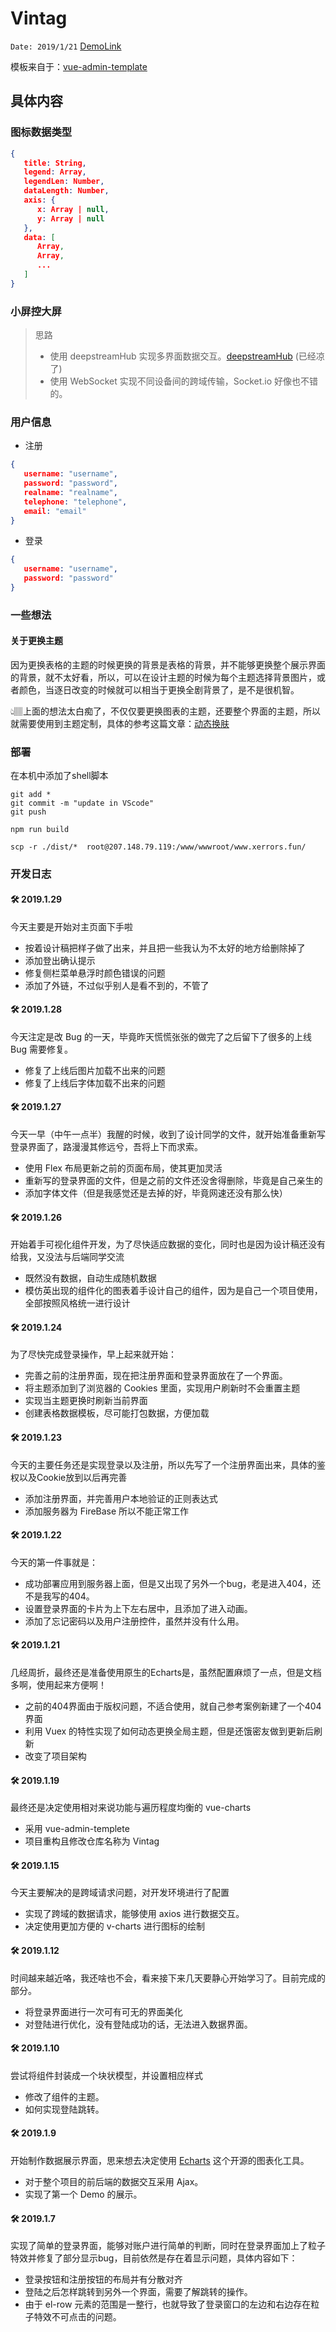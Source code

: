 # Vintag

`Date: 2019/1/21`
[DemoLink](http://www.xerrors.fun)

模板来自于：[vue-admin-template](https://github.com/PanJiaChen/vue-admin-template/tree/master/src)

## 具体内容

### 图标数据类型

```json
{
   title: String,
   legend: Array,
   legendLen: Number,
   dataLength: Number,
   axis: {
      x: Array | null,
      y: Array | null
   },
   data: [
      Array,
      Array,
      ...
   ]
}
```

### 小屏控大屏

> 思路
> - 使用 deepstreamHub 实现多界面数据交互。[deepstreamHub](https://deepstreamhub.com/tutorials/getting-started/vuejs/) (已经凉了)
> - 使用 WebSocket 实现不同设备间的跨域传输，Socket.io 好像也不错的。

### 用户信息

- 注册

```json
{
   username: "username",
   password: "password",
   realname: "realname",
   telephone: "telephone",
   email: "email"
}
```

- 登录

```json
{
   username: "username",
   password: "password"
}
```

### 一些想法

#### 关于更换主题

因为更换表格的主题的时候更换的背景是表格的背景，并不能够更换整个展示界面的背景，就不太好看，所以，可以在设计主题的时候为每个主题选择背景图片，或者颜色，当逐日改变的时候就可以相当于更换全剧背景了，是不是很机智。

👆🏽上面的想法太白痴了，不仅仅要更换图表的主题，还要整个界面的主题，所以就需要使用到主题定制，具体的参考这篇文章：[动态换肤](https://panjiachen.github.io/vue-element-admin-site/zh/guide/advanced/theme.html#%E5%A4%9A%E5%A5%97%E4%B8%BB%E9%A2%98%E6%8D%A2%E8%82%A4)

### 部署

在本机中添加了shell脚本

```shell
git add *
git commit -m "update in VScode"
git push

npm run build

scp -r ./dist/*  root@207.148.79.119:/www/wwwroot/www.xerrors.fun/
```

### 开发日志

#### 🛠 2019.1.29

今天主要是开始对主页面下手啦

- 按着设计稿把样子做了出来，并且把一些我认为不太好的地方给删除掉了
- 添加登出确认提示
- 修复侧栏菜单悬浮时颜色错误的问题
- 添加了外链，不过似乎别人是看不到的，不管了

#### 🛠 2019.1.28

今天注定是改 Bug 的一天，毕竟昨天慌慌张张的做完了之后留下了很多的上线 Bug 需要修复。

- 修复了上线后图片加载不出来的问题
- 修复了上线后字体加载不出来的问题

#### 🛠 2019.1.27

今天一早（中午一点半）我醒的时候，收到了设计同学的文件，就开始准备重新写登录界面了，路漫漫其修远兮，吾将上下而求索。

- 使用 Flex 布局更新之前的页面布局，使其更加灵活
- 重新写的登录界面的文件，但是之前的文件还没舍得删除，毕竟是自己亲生的
- 添加字体文件（但是我感觉还是去掉的好，毕竟网速还没有那么快）

#### 🛠 2019.1.26

开始着手可视化组件开发，为了尽快适应数据的变化，同时也是因为设计稿还没有给我，又没法与后端同学交流

- 既然没有数据，自动生成随机数据
- 模仿英出现的组件化的图表着手设计自己的组件，因为是自己一个项目使用，全部按照风格统一进行设计

#### 🛠 2019.1.24

为了尽快完成登录操作，早上起来就开始：

- 完善之前的注册界面，现在把注册界面和登录界面放在了一个界面。
- 将主题添加到了浏览器的 Cookies 里面，实现用户刷新时不会重置主题
- 实现当主题更换时刷新当前界面
- 创建表格数据模板，尽可能打包数据，方便加载

#### 🛠 2019.1.23

今天的主要任务还是实现登录以及注册，所以先写了一个注册界面出来，具体的鉴权以及Cookie放到以后再完善

- 添加注册界面，并完善用户本地验证的正则表达式
- 添加服务器为 FireBase 所以不能正常工作

#### 🛠 2019.1.22

今天的第一件事就是：

- 成功部署应用到服务器上面，但是又出现了另外一个bug，老是进入404，还不是我写的404。
- 设置登录界面的卡片为上下左右居中，且添加了进入动画。
- 添加了忘记密码以及用户注册控件，虽然并没有什么用。

#### 🛠 2019.1.21

几经周折，最终还是准备使用原生的Echarts是，虽然配置麻烦了一点，但是文档多啊，使用起来方便啊！

- 之前的404界面由于版权问题，不适合使用，就自己参考案例新建了一个404界面
- 利用 Vuex 的特性实现了如何动态更换全局主题，但是还饿密友做到更新后刷新
- 改变了项目架构

#### 🛠 2019.1.19

最终还是决定使用相对来说功能与遍历程度均衡的 vue-charts

- 采用 vue-admin-templete
- 项目重构且修改仓库名称为 Vintag

#### 🛠 2019.1.15

今天主要解决的是跨域请求问题，对开发环境进行了配置

- 实现了跨域的数据请求，能够使用 axios 进行数据交互。
- 决定使用更加方便的 v-charts 进行图标的绘制

#### 🛠 2019.1.12

时间越来越近咯，我还啥也不会，看来接下来几天要静心开始学习了。目前完成的部分。

- 将登录界面进行一次可有可无的界面美化
- 对登陆进行优化，没有登陆成功的话，无法进入数据界面。

#### 🛠 2019.1.10

尝试将组件封装成一个块状模型，并设置相应样式

- 修改了组件的主题。
- 如何实现登陆跳转。

#### 🛠 2019.1.9

开始制作数据展示界面，思来想去决定使用 [Echarts](https://echarts.baidu.com/) 这个开源的图表化工具。

- 对于整个项目的前后端的数据交互采用 Ajax。
- 实现了第一个 Demo 的展示。

#### 🛠 2019.1.7

实现了简单的登录界面，能够对账户进行简单的判断，同时在登录界面加上了粒子特效并修复了部分显示bug，目前依然是存在着显示问题，具体内容如下：

- 登录按钮和注册按钮的布局并有分散对齐
- 登陆之后怎样跳转到另外一个界面，需要了解跳转的操作。
- 由于 el-row 元素的范围是一整行，也就导致了登录窗口的左边和右边存在粒子特效不可点击的问题。
